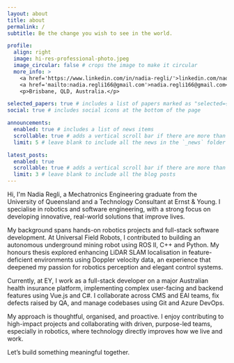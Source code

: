```yaml
---
layout: about
title: about
permalink: /
subtitle: Be the change you wish to see in the world.

profile:
  align: right
  image: hi-res-professional-photo.jpeg
  image_circular: false # crops the image to make it circular
  more_info: >
    <a href='https://www.linkedin.com/in/nadia-regli/'>linkedin.com/nadia-regli</a>
    <a href='mailto:nadia.regli166@gmail.com'>nadia.regli166@gmail.com</a>
    <p>Brisbane, QLD, Australia.</p>

selected_papers: true # includes a list of papers marked as "selected={true}"
social: true # includes social icons at the bottom of the page

announcements:
  enabled: true # includes a list of news items
  scrollable: true # adds a vertical scroll bar if there are more than 3 news items
  limit: 5 # leave blank to include all the news in the `_news` folder

latest_posts:
  enabled: true
  scrollable: true # adds a vertical scroll bar if there are more than 3 new posts items
  limit: 3 # leave blank to include all the blog posts
---
```


Hi, I'm Nadia Regli, a Mechatronics Engineering graduate from the University of Queensland and a Technology Consultant at Ernst & Young. I specialise in robotics and software engineering, with a strong focus on developing innovative, real-world solutions that improve lives.

My background spans hands-on robotics projects and full-stack software development. At Universal Field Robots, I contributed to building an autonomous underground mining robot using ROS II, C++ and Python. My honours thesis explored enhancing LiDAR SLAM localisation in feature-deficient environments using Doppler velocity data, an experience that deepened my passion for robotics perception and elegant control systems.

Currently, at EY, I work as a full-stack developer on a major Australian health insurance platform, implementing complex user-facing and backend features using Vue.js and C#. I collaborate across CMS and EAI teams, fix defects raised by QA, and manage codebases using Git and Azure DevOps.

My approach is thoughtful, organised, and proactive. I enjoy contributing to high-impact projects and collaborating with driven, purpose-led teams, especially in robotics, where technology directly improves how we live and work.

Let’s build something meaningful together.

